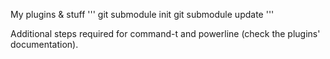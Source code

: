 My plugins & stuff
'''
git submodule init
git submodule update
'''

Additional steps required for command-t and powerline (check the plugins' documentation).
